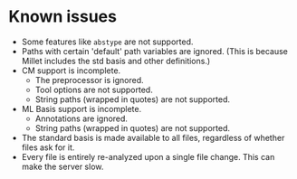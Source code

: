 # Known issues

- Some features like `abstype` are not supported.
- Paths with certain 'default' path variables are ignored. (This is because Millet includes the std basis and other definitions.)
- CM support is incomplete.
  - The preprocessor is ignored.
  - Tool options are not supported.
  - String paths (wrapped in quotes) are not supported.
- ML Basis support is incomplete.
  - Annotations are ignored.
  - String paths (wrapped in quotes) are not supported.
- The standard basis is made available to all files, regardless of whether files ask for it.
- Every file is entirely re-analyzed upon a single file change. This can make the server slow.
